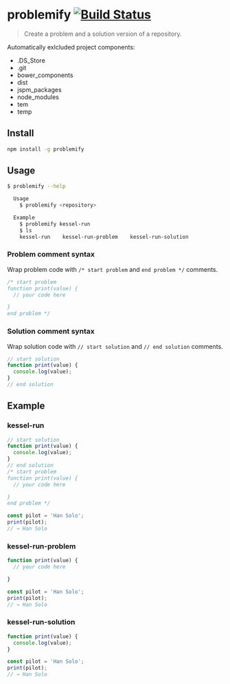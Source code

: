 # problemify [![Build Status](https://travis-ci.org/bcmarinacci/problemify.svg?branch=master)](https://travis-ci.org/bcmarinacci/problemify)

> Create a problem and a solution version of a repository.

Automatically exlcluded project components:
- .DS_Store
- .git
- bower_components
- dist
- jspm_packages
- node_modules
- tem
- temp

## Install

```bash
npm install -g problemify
```

## Usage

```bash
$ problemify --help

  Usage
    $ problemify <repository>

  Example
    $ problemify kessel-run
    $ ls
    kessel-run    kessel-run-problem    kessel-run-solution
```

### Problem comment syntax

Wrap problem code with `/* start problem` and `end problem */` comments.

```javascript
/* start problem
function print(value) {
  // your code here

}
end problem */
```

### Solution comment syntax

Wrap solution code with `// start solution` and `// end solution` comments.

```javascript
// start solution
function print(value) {
  console.log(value);
}
// end solution
```

## Example

### kessel-run

```javascript
// start solution
function print(value) {
  console.log(value);
}
// end solution
/* start problem
function print(value) {
  // your code here

}
end problem */

const pilot = 'Han Solo';
print(pilot);
// → Han Solo
```

### kessel-run-problem

```javascript
function print(value) {
  // your code here

}

const pilot = 'Han Solo';
print(pilot);
// → Han Solo
```

### kessel-run-solution

```javascript
function print(value) {
  console.log(value);
}

const pilot = 'Han Solo';
print(pilot);
// → Han Solo
```
